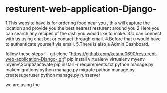 # resturent-web-application-Django-
1.This website have is for ordering food near you , this will capture the location and provide you the best nearest resturent around you 
2.Here you can search any recipes of the dish you would like to make.
3.U can connect with us using chat bot or contact through email. 
4.Before that u would have to authanticate yourself via email.
5.There is also a Admin Dashboard. 
 
follow these steps : - 
git clone "https://github.com/ketanu0690/resturent-web-application-Django-.git"
pip install virtualenv
virtualenv myenv
myenv\Scripts\activate
pip install -r requirements.txt
python manage.py makemigrations
python manage.py migrate 
python manage.py createsuperuser
python manage.py runserver 

we are using the 